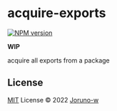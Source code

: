 # acquire-exports

[![NPM version](https://img.shields.io/badge/npm-v0.0.1-blue)](https://www.npmjs.com/package/acquire-exports)

**WIP**

acquire all exports from a package

## License

[MIT](./LICENSE) License © 2022 [Joruno-w](https://github.com/Joruno-w)